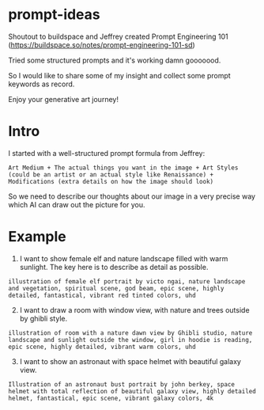 # prompt-ideas

Shoutout to buildspace and Jeffrey created Prompt Engineering 101 (https://buildspace.so/notes/prompt-engineering-101-sd)

Tried some structured prompts and it's working damn gooooood.

So I would like to share some of my insight and collect some prompt keywords as record.

Enjoy your generative art journey!




# Intro

I started with a well-structured prompt formula from Jeffrey:

```
Art Medium + The actual things you want in the image + Art Styles (could be an artist or an actual style like Renaissance) + Modifications (extra details on how the image should look)
```

So we need to describe our thoughts about our image in a very precise way which AI can draw out the picture for you.


# Example

1. I want to show female elf and nature landscape filled with warm sunlight.
The key here is to describe as detail as possible.

```
illustration of female elf portrait by victo ngai, nature landscape and vegetation, spiritual scene, god beam, epic scene, highly detailed, fantastical, vibrant red tinted colors, uhd
```


2. I want to draw a room with window view, with nature and trees outside by ghibli style.

```
illustration of room with a nature dawn view by Ghibli studio, nature landscape and sunlight outside the window, girl in hoodie is reading, epic scene, highly detailed, vibrant warm colors, uhd
```

3. I want to show an astronaut with space helmet with beautiful galaxy view.

```
Illustration of an astronaut bust portrait by john berkey, space helmet with total reflection of beautiful galaxy view, highly detailed helmet, fantastical, epic scene, vibrant galaxy colors, 4k
```
